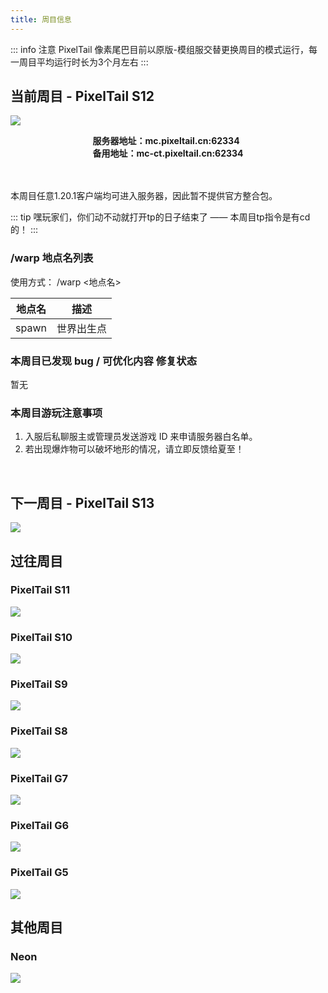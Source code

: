 ```yaml
---
title: 周目信息
---
```


::: info 注意
PixelTail 像素尾巴目前以原版-模组服交替更换周目的模式运行，每一周目平均运行时长为3个月左右
:::

## 当前周目 - PixelTail S12

![](https://ice.frostsky.com/2023/09/17/a9f6f75534d4c707053f2b09fbccebd5.png)

<div style="width:autopx; text-align:center;">
    <div style="width:auto; *width:100px; margin:0 auto; display:inline-block;">
        <span style="width:auto; display:block; text-align:left;"><b>服务器地址：mc.pixeltail.cn:62334</b></span>
        <span style="width:auto; display:block; text-align:left;"><b>备用地址：mc-ct.pixeltail.cn:62334</b></span>
    </div>
</div>

<br>
<br>

本周目任意1.20.1客户端均可进入服务器，因此暂不提供官方整合包。

::: tip 
嘿玩家们，你们动不动就打开tp的日子结束了 —— 本周目tp指令是有cd的！
:::

### /warp 地点名列表

使用方式： /warp <地点名>

|地点名|描述|
| :----------------: | :----------------: |
|spawn|世界出生点|

### 本周目已发现 bug / 可优化内容 修复状态

<!---- 格式 -[] 内容 ----->
暂无

### 本周目游玩注意事项

1. 入服后私聊服主或管理员发送游戏 ID 来申请服务器白名单。
1. 若出现爆炸物可以破坏地形的情况，请立即反馈给夏至！

<br>

## 下一周目 - PixelTail S13

![](https://ice.frostsky.com/2023/09/17/dbaef7a041fa89dfa5737cebca37a585.png)

## 过往周目

### PixelTail S11

![](https://ice.frostsky.com/2023/09/17/8c8ca1c105fa13299b375907c07bf030.png)

### PixelTail S10

![](https://ice.frostsky.com/2023/09/17/27f022e254fbbb71d979c45fb925e820.png)

### PixelTail S9

![](https://ice.frostsky.com/2023/09/17/953e02e8c8f741ec2833e56c021a2356.png)

### PixelTail S8

![](https://ice.frostsky.com/2023/09/17/1229a0af31d53dd0603fea7ce01572ab.png)

### PixelTail G7

![](https://ice.frostsky.com/2023/09/17/7711b061096cc098ddc37431182989e7.png)

### PixelTail G6

![](https://ice.frostsky.com/2023/09/17/c236f033de37d5967ab163a37020d30b.png)

### PixelTail G5

![](https://ice.frostsky.com/2023/09/17/05a9f61e680e374684385b149266af3c.png)

<!--

### PixelTail G4

### PixelTail 3

### PixelTail 2

### PixelTail 1

-->

## 其他周目

### Neon

![](https://ice.frostsky.com/2023/09/17/92cc057c6ac9226de6dd78d459acc59a.png)
